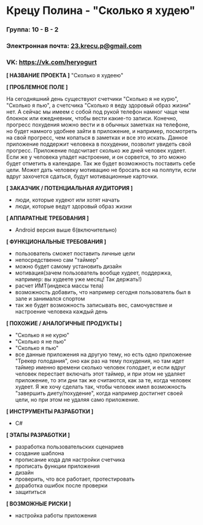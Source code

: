 # Крецу Полина - "Сколько я худею"

### Группа: 10 - В - 2
### Электронная почта: 23.krecu.p@gmail.com
### VK: https://vk.com/heryogurt 


**[ НАЗВАНИЕ ПРОЕКТА ]**
"Сколько я худеею"

**[ ПРОБЛЕМНОЕ ПОЛЕ ]**

На сегодняшний день существуют счетчики "Сколько я не курю", "Сколько я пью", а счетсчика "Сколько я веду здоровый образ жизни" нет. А сейчас мы имеем с собой под рукой телефон намног чаще чем блокнок или ежедневник, чтобы вести какие-то записи. Конечно, прогресс похудения можно вести и в обычных заметках на телефоне, но будет намного удобнее зайти в приложение, и например, посмотреть на свой прогресс, чем копаться в заметках и все это искать. Данное приложение поддержит человека в похудении, позволит увидеть свой прогресс. Приложение подсчитает сколько же дней человек худеет. Если же у человека упадет настроение, и он сорвется, то это можно будет отметить в календаре. Так же будет возможность поставить себе цели. Может дать человеку мотивацию не бросать все на полпути, если вдруг захочется сдаться, будут мотивационные карточки.

**[ ЗАКАЗЧИК / ПОТЕНЦИАЛЬНАЯ АУДИТОРИЯ ]**

* люди, которые худеют или хотят начать
* люди, которые ведут здоровый образ жизни

**[ АППАРАТНЫЕ ТРЕБОВАНИЯ ]** 

* Android версия выше 6(включительно)

**[ ФУНКЦИОНАЛЬНЫЕ ТРЕБОВАНИЯ ]**

* пользователь сможет поставить личные цели
* непосредственно сам "таймер"
* можно будет самому установить дизайн
* мотивация(зачем пользователь вообще худеет, поддержка, например: вы худеете уже месяц! Так держать!)
* расчет ИМТ(индекса массы тела)
* возможность добавить, что например сегодня пользователь был в зале и занимался спортом
* так же будет возможность записывать вес, самочувствие и настроение человека каждый день

**[ ПОХОЖИЕ / АНАЛОГИЧНЫЕ ПРОДУКТЫ ]**

* "Сколько я не курю"
* "Сколько я не пью"
* "Сколько я пью"
* все данные приложения на другую тему, но есть одно приложение "Трекер голодания", оно как раз на тему похудения, но там идет таймер именно времени сколько человек голодает, и если вдруг человек перестает включать этот таймер, и при этом не удаляет приложение, то эти дни так же считаются, как за те, когда человек худеет. Я же хочу сделать так, чтобы человек имел возможность "завершить диету/похудение", когда например достигнет своей цели, но при этом не удаляя само приложение.

**[ ИНСТРУМЕНТЫ РАЗРАБОТКИ ]**

* С#

**[ ЭТАПЫ РАЗРАБОТКИ ]**

* разработка пользовательских сценариев
* создание шаблона 
* прописание кода для настройки счетчика
* прописать функции приложения
* дизайн
* проверить, что все работает, протестировать 
* доработка ошибок после проверки
* защититься 

**[ ВОЗМОЖНЫЕ РИСКИ ]**

* настройка работы приложения
